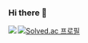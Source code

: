 ### Hi there 👋

<img align="left" src="https://github-readme-stats.vercel.app/api/top-langs/?username=skd6150"/>

[![Solved.ac 프로필](http://mazassumnida.wtf/api/v2/generate_badge?boj=skd6150)](https://solved.ac/skd6150)

